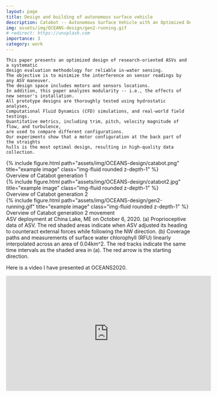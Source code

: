 ```yaml
---
layout: page
title: Design and building of autonomous surface vehicle
description: Catabot -- Autonomous Surface Vehicle with an Optimized Design for Environmental Monitoring
img: assets/img/OCEANS-design/gen2-running.gif
# redirect: https://unsplash.com
importance: 3
category: work
---
```



```
This paper presents an optimized design of research-oriented ASVs and a systematic 
design evaluation methodology for reliable in-water sensing.
The objective is to minimize the interference on sensor readings by any ASV maneuver. 
The design space includes motors and sensors locations. 
In addition, this paper analyzes modularity -- i.e., the effects of new sensor's installation. 
All prototype designs are thoroughly tested using hydrostatic analyses, 
Computational Fluid Dynamics (CFD) simulations, and real-world field testings. 
Quantitative metrics, including trim, pitch, velocity magnitude of flow, and turbulence, 
are used to compare different configurations. 
Our experiments show that a motor configuration at the back part of the straights 
hulls is the most optimal design, resulting in high-quality data collection.
```

<div class="row">
    <div class="col-sm mt-2 mt-md-0">
        {% include figure.html path="assets/img/OCEANS-design/catabot.png" title="example image" class="img-fluid rounded z-depth-1" %}
    </div>
</div>
<div class="caption">
    Overview of Catabot generation 1
</div>

<div class="row">
    <div class="col-sm mt-2 mt-md-0">
        {% include figure.html path="assets/img/OCEANS-design/catabot2.jpg" title="example image" class="img-fluid rounded z-depth-1" %}
    </div>
</div>
<div class="caption">
    Overview of Catabot generation 2
</div>

<div class="row">
    <div class="col-sm mt-2 mt-md-0">
        {% include figure.html path="assets/img/OCEANS-design/gen2-running.gif" title="example image" class="img-fluid rounded z-depth-1" %}
    </div>
</div>
<div class="caption">
    Overview of Catabot generation 2 movement
</div>


<div class="caption">
ASV deployment at China Lake, ME on October 6, 2020. (a) Proprioceptive data of ASV. The red shaded areas indicate when ASV adjusted its heading to counteract external forces while following the NW direction. (b) Coverage paths and measurements of surface water chlorophyll (RFU) linearly interpolated across an area of 0.04km^2. The red tracks indicate the same time intervals as the shaded area in (a). The red arrow is the starting direction.
</div>

Here is a video I have presented at OCEANS2020.
<p style="text-align: center;">
<!-- youtube embedding -->
<iframe width="560" height="315" src="https://www.youtube.com/embed/CKsJ9GY4bqQ" title="YouTube video player" frameborder="0" allow="accelerometer; autoplay; clipboard-write; encrypted-media; gyroscope; picture-in-picture" allowfullscreen></iframe>
</p>